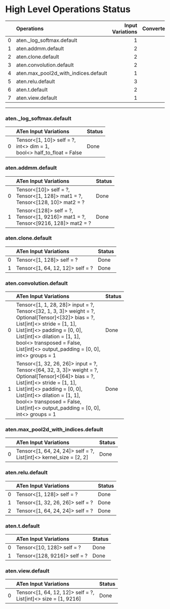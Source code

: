 # High Level Operations Status
|    | Operations                           |   Input Variations |   Converted |
|---:|:-------------------------------------|-------------------:|------------:|
|  0 | aten._log_softmax.default            |                  1 |           1 |
|  1 | aten.addmm.default                   |                  2 |           2 |
|  2 | aten.clone.default                   |                  2 |           2 |
|  3 | aten.convolution.default             |                  2 |           2 |
|  4 | aten.max_pool2d_with_indices.default |                  1 |           1 |
|  5 | aten.relu.default                    |                  3 |           3 |
|  6 | aten.t.default                       |                  2 |           2 |
|  7 | aten.view.default                    |                  1 |           1 |
***
### aten._log_softmax.default
|    | ATen Input Variations                                                       | Status   |
|---:|:----------------------------------------------------------------------------|:---------|
|  0 | Tensor<[1, 10]> self = ?,<br>int<> dim = 1,<br>bool<> half_to_float = False | Done     |
### aten.addmm.default
|    | ATen Input Variations                                                                  | Status   |
|---:|:---------------------------------------------------------------------------------------|:---------|
|  0 | Tensor<[10]> self = ?,<br>Tensor<[1, 128]> mat1 = ?,<br>Tensor<[128, 10]> mat2 = ?     | Done     |
|  1 | Tensor<[128]> self = ?,<br>Tensor<[1, 9216]> mat1 = ?,<br>Tensor<[9216, 128]> mat2 = ? | Done     |
### aten.clone.default
|    | ATen Input Variations            | Status   |
|---:|:---------------------------------|:---------|
|  0 | Tensor<[1, 128]> self = ?        | Done     |
|  1 | Tensor<[1, 64, 12, 12]> self = ? | Done     |
### aten.convolution.default
|    | ATen Input Variations                                                                                                                                                                                                                                                                                     | Status   |
|---:|:----------------------------------------------------------------------------------------------------------------------------------------------------------------------------------------------------------------------------------------------------------------------------------------------------------|:---------|
|  0 | Tensor<[1, 1, 28, 28]> input = ?,<br>Tensor<[32, 1, 3, 3]> weight = ?,<br>Optional[Tensor]<[32]> bias = ?,<br>List[int]<> stride = [1, 1],<br>List[int]<> padding = [0, 0],<br>List[int]<> dilation = [1, 1],<br>bool<> transposed = False,<br>List[int]<> output_padding = [0, 0],<br>int<> groups = 1   | Done     |
|  1 | Tensor<[1, 32, 26, 26]> input = ?,<br>Tensor<[64, 32, 3, 3]> weight = ?,<br>Optional[Tensor]<[64]> bias = ?,<br>List[int]<> stride = [1, 1],<br>List[int]<> padding = [0, 0],<br>List[int]<> dilation = [1, 1],<br>bool<> transposed = False,<br>List[int]<> output_padding = [0, 0],<br>int<> groups = 1 | Done     |
### aten.max_pool2d_with_indices.default
|    | ATen Input Variations                                                 | Status   |
|---:|:----------------------------------------------------------------------|:---------|
|  0 | Tensor<[1, 64, 24, 24]> self = ?,<br>List[int]<> kernel_size = [2, 2] | Done     |
### aten.relu.default
|    | ATen Input Variations            | Status   |
|---:|:---------------------------------|:---------|
|  0 | Tensor<[1, 128]> self = ?        | Done     |
|  1 | Tensor<[1, 32, 26, 26]> self = ? | Done     |
|  2 | Tensor<[1, 64, 24, 24]> self = ? | Done     |
### aten.t.default
|    | ATen Input Variations        | Status   |
|---:|:-----------------------------|:---------|
|  0 | Tensor<[10, 128]> self = ?   | Done     |
|  1 | Tensor<[128, 9216]> self = ? | Done     |
### aten.view.default
|    | ATen Input Variations                                             | Status   |
|---:|:------------------------------------------------------------------|:---------|
|  0 | Tensor<[1, 64, 12, 12]> self = ?,<br>List[int]<> size = [1, 9216] | Done     |

